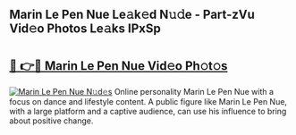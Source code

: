 ## Marin Le Pen Nue Le𝚊k𝚎d N𝚞𝚍e - Part-zVu Vid𝚎o Photos Le𝚊ks IPxSp

# <h2><a href="http://fb9lrif.evod.top/?m=Marin+Le+Pen+Nue">🔗 👉🔴 Marin Le Pen Nue Vid𝚎o Ph𝚘t𝚘s</a></h2>

[![Marin Le Pen Nue N𝚞d𝚎s](https://i.imgur.com/8V9OHl7.gif)](http://fb9lrif.evod.top/?m=Marin+Le+Pen+Nue)
Online personality Marin Le Pen Nue with a focus on dance and lifestyle content. A public figure like Marin Le Pen Nue, with a large platform and a captive audience, can use his influence to bring about positive change. 

